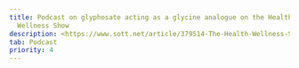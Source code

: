 ```yaml
---
title: Podcast on glyphosate acting as a glycine analogue on the Health and
  Wellness Show
description: <https://www.sott.net/article/379514-The-Health-Wellness-Show-Interview-with-Brilliant-Researcher-Dr-Stephanie-Seneff>
tab: Podcast
priority: 4
---
```

